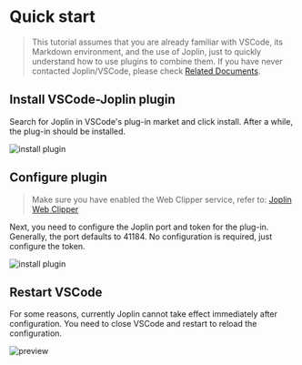 # Quick start

> This tutorial assumes that you are already familiar with VSCode, its Markdown environment, and the use of Joplin, just to quickly understand how to use plugins to combine them. If you have never contacted Joplin/VSCode, please check [Related Documents](_navbar/other/why).

## Install VSCode-Joplin plugin

Search for Joplin in VSCode's plug-in market and click install. After a while, the plug-in should be installed.

![install plugin](../../../_media/install-plugin.png)

## Configure plugin

> Make sure you have enabled the Web Clipper service, refer to: [Joplin Web Clipper](https://joplinapp.org/clipper/)

Next, you need to configure the Joplin port and token for the plug-in. Generally, the port defaults to 41184. No configuration is required, just configure the token.

![install plugin](../../../_media/joplin-settings.png)

## Restart VSCode

For some reasons, currently Joplin cannot take effect immediately after configuration. You need to close VSCode and restart to reload the configuration.

![preview](https://cdn.jsdelivr.net/gh/rxliuli/img-bed/20200623085740.png)
